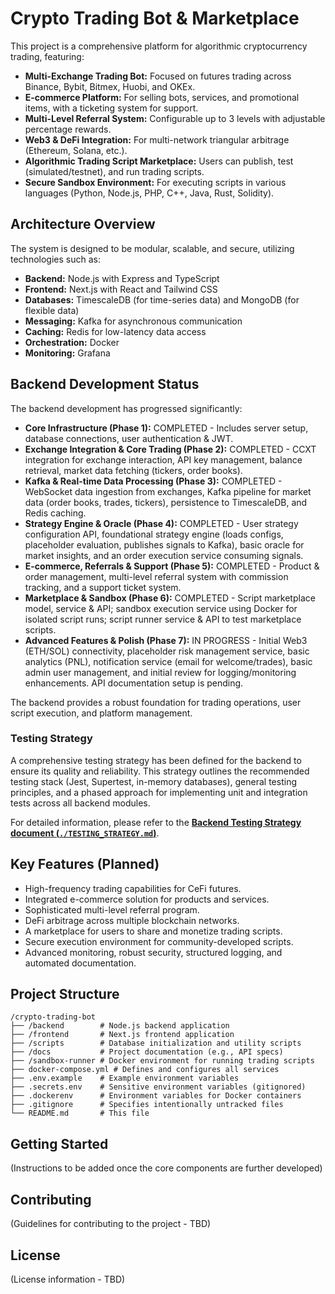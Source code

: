 # Crypto Trading Bot & Marketplace

This project is a comprehensive platform for algorithmic cryptocurrency trading, featuring:

- **Multi-Exchange Trading Bot:** Focused on futures trading across Binance, Bybit, Bitmex, Huobi, and OKEx.
- **E-commerce Platform:** For selling bots, services, and promotional items, with a ticketing system for support.
- **Multi-Level Referral System:** Configurable up to 3 levels with adjustable percentage rewards.
- **Web3 & DeFi Integration:** For multi-network triangular arbitrage (Ethereum, Solana, etc.).
- **Algorithmic Trading Script Marketplace:** Users can publish, test (simulated/testnet), and run trading scripts.
- **Secure Sandbox Environment:** For executing scripts in various languages (Python, Node.js, PHP, C++, Java, Rust, Solidity).

## Architecture Overview

The system is designed to be modular, scalable, and secure, utilizing technologies such as:

- **Backend:** Node.js with Express and TypeScript
- **Frontend:** Next.js with React and Tailwind CSS
- **Databases:** TimescaleDB (for time-series data) and MongoDB (for flexible data)
- **Messaging:** Kafka for asynchronous communication
- **Caching:** Redis for low-latency data access
- **Orchestration:** Docker
- **Monitoring:** Grafana

## Backend Development Status

The backend development has progressed significantly:

-   **Core Infrastructure (Phase 1):** COMPLETED - Includes server setup, database connections, user authentication & JWT.
-   **Exchange Integration & Core Trading (Phase 2):** COMPLETED - CCXT integration for exchange interaction, API key management, balance retrieval, market data fetching (tickers, order books).
-   **Kafka & Real-time Data Processing (Phase 3):** COMPLETED - WebSocket data ingestion from exchanges, Kafka pipeline for market data (order books, trades, tickers), persistence to TimescaleDB, and Redis caching.
-   **Strategy Engine & Oracle (Phase 4):** COMPLETED - User strategy configuration API, foundational strategy engine (loads configs, placeholder evaluation, publishes signals to Kafka), basic oracle for market insights, and an order execution service consuming signals.
-   **E-commerce, Referrals & Support (Phase 5):** COMPLETED - Product & order management, multi-level referral system with commission tracking, and a support ticket system.
-   **Marketplace & Sandbox (Phase 6):** COMPLETED - Script marketplace model, service & API; sandbox execution service using Docker for isolated script runs; script runner service & API to test marketplace scripts.
-   **Advanced Features & Polish (Phase 7):** IN PROGRESS - Initial Web3 (ETH/SOL) connectivity, placeholder risk management service, basic analytics (PNL), notification service (email for welcome/trades), basic admin user management, and initial review for logging/monitoring enhancements. API documentation setup is pending.

The backend provides a robust foundation for trading operations, user script execution, and platform management.

### Testing Strategy

A comprehensive testing strategy has been defined for the backend to ensure its quality and reliability. This strategy outlines the recommended testing stack (Jest, Supertest, in-memory databases), general testing principles, and a phased approach for implementing unit and integration tests across all backend modules.

For detailed information, please refer to the [**Backend Testing Strategy document (`./TESTING_STRATEGY.md`)**](./TESTING_STRATEGY.md).

## Key Features (Planned)

- High-frequency trading capabilities for CeFi futures.
- Integrated e-commerce solution for products and services.
- Sophisticated multi-level referral program.
- DeFi arbitrage across multiple blockchain networks.
- A marketplace for users to share and monetize trading scripts.
- Secure execution environment for community-developed scripts.
- Advanced monitoring, robust security, structured logging, and automated documentation.

## Project Structure

```
/crypto-trading-bot
├── /backend        # Node.js backend application
├── /frontend       # Next.js frontend application
├── /scripts        # Database initialization and utility scripts
├── /docs           # Project documentation (e.g., API specs)
├── /sandbox-runner # Docker environment for running trading scripts
├── docker-compose.yml # Defines and configures all services
├── .env.example    # Example environment variables
├── .secrets.env    # Sensitive environment variables (gitignored)
├── .dockerenv      # Environment variables for Docker containers
├── .gitignore      # Specifies intentionally untracked files
└── README.md       # This file
```

## Getting Started

(Instructions to be added once the core components are further developed)

## Contributing

(Guidelines for contributing to the project - TBD)

## License

(License information - TBD)

